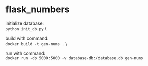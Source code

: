 # flask_numbers

initialize database: \
`python init_db.py`
\

build with command: \
`docker build -t gen-nums .` \

run with command:  \
`docker run -dp 5000:5000 -v database-db:/database.db gen-nums`
